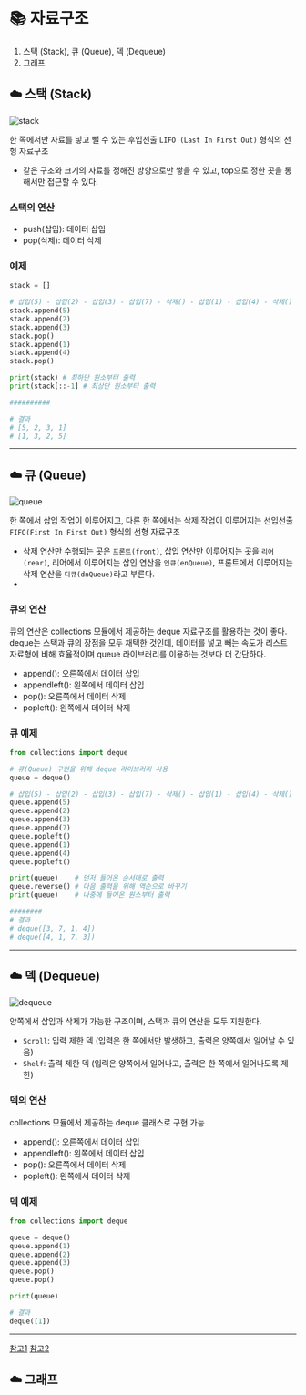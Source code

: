 # 📚 자료구조
1. 스택 (Stack), 큐 (Queue), 덱 (Dequeue)
2. 그래프
   
## ☁️ 스택 (Stack)
![stack](https://github.com/hufs71/code-study/assets/115367115/2c4c293e-c363-4bed-b713-6482e7a76857)

한 쪽에서만 자료를 넣고 뺄 수 있는 후입선출 `LIFO (Last In First Out)` 형식의 선형 자료구조 
- 같은 구조와 크기의 자료를 정해진 방향으로만 쌓을 수 있고, top으로 정한 곳을 통해서만 접근할 수 있다.
### 스택의 연산
- push(삽입): 데이터 삽입
- pop(삭제): 데이터 삭제
### 예제
```python
stack = []

# 삽입(5) - 삽입(2) - 삽입(3) - 삽입(7) - 삭제() - 삽입(1) - 삽입(4) - 삭제()
stack.append(5)
stack.append(2)
stack.append(3)
stack.pop()
stack.append(1)
stack.append(4)
stack.pop()

print(stack) # 최하단 원소부터 출력
print(stack[::-1] # 최상단 원소부터 출력

##########

# 결과
# [5, 2, 3, 1]
# [1, 3, 2, 5]
```
---
## ☁️ 큐 (Queue)
![queue](https://github.com/hufs71/code-study/assets/115367115/c35fab17-c203-441f-984a-c9375db3c199)

한 쪽에서 삽입 작업이 이루어지고, 다른 한 쪽에서는 삭제 작업이 이루어지는 선입선출 `FIFO(First In First Out)` 형식의 선형 자료구조

- 삭제 연산만 수행되는 곳은 `프론트(front)`, 삽입 연산만 이루어지는 곳을 `리어(rear)`, 리어에서 이루어지는 삽인 연산을 `인큐(enQueue)`, 프론트에서 이루어지는 삭제 연산을 `디큐(dnQueue)`라고 부른다.
- 
### 큐의 연산
큐의 연산은 collections 모듈에서 제공하는 deque 자료구조를 활용하는 것이 좋다. deque는 스택과 큐의 장점을 모두 채택한 것인데, 데이터를 넣고 빼는 속도가 리스트 자료형에 비해 효율적이며 queue 라이브러리를 이용하는 것보다 더 간단하다. 
- append(): 오른쪽에서 데이터 삽입
- appendleft(): 왼쪽에서 데이터 삽입
- pop(): 오른쪽에서 데이터 삭제
- popleft(): 왼쪽에서 데이터 삭제

### 큐 예제

```python
from collections import deque

# 큐(Queue) 구현을 위해 deque 라이브러리 사용
queue = deque()

# 삽입(5) - 삽입(2) - 삽입(3) - 삽입(7) - 삭제() - 삽입(1) - 삽입(4) - 삭제()
queue.append(5)
queue.append(2)
queue.append(3)
queue.append(7)
queue.popleft()
queue.append(1)
queue.append(4)
queue.popleft()

print(queue)    # 먼저 들어온 순서대로 출력
queue.reverse() # 다음 출력을 위해 역순으로 바꾸기
print(queue)    # 나중에 들어온 원소부터 출력

########
# 결과
# deque([3, 7, 1, 4])
# deque([4, 1, 7, 3])
```
---
## ☁️ 덱 (Dequeue)
![dequeue](https://github.com/hufs71/code-study/assets/115367115/b8bacc42-704e-4557-83e1-4e94a3820e27)

양쪽에서 삽입과 삭제가 가능한 구조이며, 스택과 큐의 연산을 모두 지원한다. 
- `Scroll`: 입력 제한 덱 (입력은 한 쪽에서만 발생하고, 출력은 양쪽에서 일어날 수 있음)
- `Shelf`: 출력 제한 덱 (입력은 양쪽에서 일어나고, 출력은 한 쪽에서 일어나도록 제한)

### 덱의 연산
collections 모듈에서 제공하는 deque 클래스로 구현 가능
- append(): 오른쪽에서 데이터 삽입
- appendleft(): 왼쪽에서 데이터 삽입
- pop(): 오른쪽에서 데이터 삭제
- popleft(): 왼쪽에서 데이터 삭제

### 덱 예제
```python
from collections import deque

queue = deque()
queue.append(1)
queue.append(2)
queue.append(3)
queue.pop()
queue.pop()

print(queue)

# 결과
deque([1])
```
---
[참고1](https://velog.io/@falling_star3/%EC%9E%90%EB%A3%8C%EA%B5%AC%EC%A1%B0-%EC%8A%A4%ED%83%9DStack%ED%81%90Queue%EB%8D%B1Deque)
[참고2](https://velog.io/@nnnyeong/%EC%9E%90%EB%A3%8C%EA%B5%AC%EC%A1%B0-%EC%8A%A4%ED%83%9D-Stack-%ED%81%90-Queue-%EB%8D%B1-Deque)


## ☁️ 그래프
